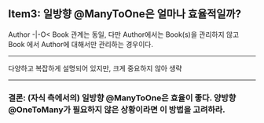 ## Item3: 일방향 @ManyToOne은 얼마나 효율적일까?

Author -|-O< Book 관계는 동일, 다만 Author에서는 Book(s)을 관리하지 않고 Book 에서 Author에 대해서만 관리하는 경우이다.

---

다양하고 복잡하게 설명되어 있지만, 크게 중요하지 않아 생략

---

### 결론: (자식 측에서의) 일방향 @ManyToOne은 효율이 좋다. 양방향 @OneToMany가 필요하지 않은 상황이라면 이 방법을 고려하라.